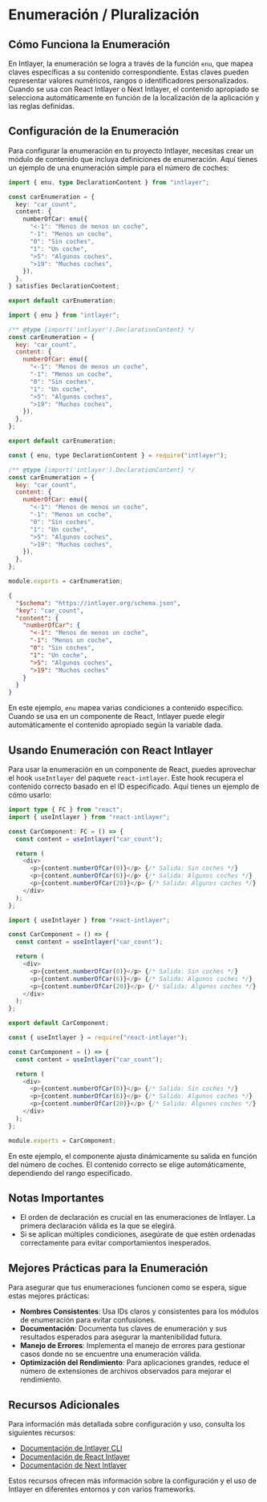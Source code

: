 # Enumeración / Pluralización

## Cómo Funciona la Enumeración

En Intlayer, la enumeración se logra a través de la función `enu`, que mapea claves específicas a su contenido correspondiente. Estas claves pueden representar valores numéricos, rangos o identificadores personalizados. Cuando se usa con React Intlayer o Next Intlayer, el contenido apropiado se selecciona automáticamente en función de la localización de la aplicación y las reglas definidas.

## Configuración de la Enumeración

Para configurar la enumeración en tu proyecto Intlayer, necesitas crear un módulo de contenido que incluya definiciones de enumeración. Aquí tienes un ejemplo de una enumeración simple para el número de coches:

```typescript fileName="**/*.content.ts" contentDeclarationFormat="typescript"
import { enu, type DeclarationContent } from "intlayer";

const carEnumeration = {
  key: "car_count",
  content: {
    numberOfCar: enu({
      "<-1": "Menos de menos un coche",
      "-1": "Menos un coche",
      "0": "Sin coches",
      "1": "Un coche",
      ">5": "Algunos coches",
      ">19": "Muchos coches",
    }),
  },
} satisfies DeclarationContent;

export default carEnumeration;
```

```javascript fileName="**/*.content.mjs" contentDeclarationFormat="esm"
import { enu } from "intlayer";

/** @type {import('intlayer').DeclarationContent} */
const carEnumeration = {
  key: "car_count",
  content: {
    numberOfCar: enu({
      "<-1": "Menos de menos un coche",
      "-1": "Menos un coche",
      "0": "Sin coches",
      "1": "Un coche",
      ">5": "Algunos coches",
      ">19": "Muchos coches",
    }),
  },
};

export default carEnumeration;
```

```javascript fileName="**/*.content.cjs" contentDeclarationFormat="commonjs"
const { enu, type DeclarationContent } = require("intlayer");

/** @type {import('intlayer').DeclarationContent} */
const carEnumeration = {
  key: "car_count",
  content: {
    numberOfCar: enu({
      "<-1": "Menos de menos un coche",
      "-1": "Menos un coche",
      "0": "Sin coches",
      "1": "Un coche",
      ">5": "Algunos coches",
      ">19": "Muchos coches",
    }),
  },
};

module.exports = carEnumeration;
```

```json fileName="**/*.content.json" contentDeclarationFormat="json"
{
  "$schema": "https://intlayer.org/schema.json",
  "key": "car_count",
  "content": {
    "numberOfCar": {
      "<-1": "Menos de menos un coche",
      "-1": "Menos un coche",
      "0": "Sin coches",
      "1": "Un coche",
      ">5": "Algunos coches",
      ">19": "Muchos coches"
    }
  }
}
```

En este ejemplo, `enu` mapea varias condiciones a contenido específico. Cuando se usa en un componente de React, Intlayer puede elegir automáticamente el contenido apropiado según la variable dada.

## Usando Enumeración con React Intlayer

Para usar la enumeración en un componente de React, puedes aprovechar el hook `useIntlayer` del paquete `react-intlayer`. Este hook recupera el contenido correcto basado en el ID especificado. Aquí tienes un ejemplo de cómo usarlo:

```typescript fileName="**/*.tsx" codeFormat="typescript"
import type { FC } from "react";
import { useIntlayer } from "react-intlayer";

const CarComponent: FC = () => {
  const content = useIntlayer("car_count");

  return (
    <div>
      <p>{content.numberOfCar(0)}</p> {/* Salida: Sin coches */}
      <p>{content.numberOfCar(6)}</p> {/* Salida: Algunos coches */}
      <p>{content.numberOfCar(20)}</p> {/* Salida: Algunos coches */}
    </div>
  );
};
```

```javascript fileName="**/*.mjx" codeFormat="esm"
import { useIntlayer } from "react-intlayer";

const CarComponent = () => {
  const content = useIntlayer("car_count");

  return (
    <div>
      <p>{content.numberOfCar(0)}</p> {/* Salida: Sin coches */}
      <p>{content.numberOfCar(6)}</p> {/* Salida: Algunos coches */}
      <p>{content.numberOfCar(20)}</p> {/* Salida: Algunos coches */}
    </div>
  );
};

export default CarComponent;
```

```javascript fileName="**/*.cjs" codeFormat="commonjs"
const { useIntlayer } = require("react-intlayer");

const CarComponent = () => {
  const content = useIntlayer("car_count");

  return (
    <div>
      <p>{content.numberOfCar(0)}</p> {/* Salida: Sin coches */}
      <p>{content.numberOfCar(6)}</p> {/* Salida: Algunos coches */}
      <p>{content.numberOfCar(20)}</p> {/* Salida: Algunos coches */}
    </div>
  );
};

module.exports = CarComponent;
```

En este ejemplo, el componente ajusta dinámicamente su salida en función del número de coches. El contenido correcto se elige automáticamente, dependiendo del rango especificado.

## Notas Importantes

- El orden de declaración es crucial en las enumeraciones de Intlayer. La primera declaración válida es la que se elegirá.
- Si se aplican múltiples condiciones, asegúrate de que estén ordenadas correctamente para evitar comportamientos inesperados.

## Mejores Prácticas para la Enumeración

Para asegurar que tus enumeraciones funcionen como se espera, sigue estas mejores prácticas:

- **Nombres Consistentes**: Usa IDs claros y consistentes para los módulos de enumeración para evitar confusiones.
- **Documentación**: Documenta tus claves de enumeración y sus resultados esperados para asegurar la mantenibilidad futura.
- **Manejo de Errores**: Implementa el manejo de errores para gestionar casos donde no se encuentre una enumeración válida.
- **Optimización del Rendimiento**: Para aplicaciones grandes, reduce el número de extensiones de archivos observados para mejorar el rendimiento.

## Recursos Adicionales

Para información más detallada sobre configuración y uso, consulta los siguientes recursos:

- [Documentación de Intlayer CLI](https://github.com/aymericzip/intlayer/blob/main/docs/es/intlayer_cli.md)
- [Documentación de React Intlayer](https://github.com/aymericzip/intlayer/blob/main/docs/es/intlayer_with_create_react_app.md)
- [Documentación de Next Intlayer](https://github.com/aymericzip/intlayer/blob/main/docs/es/intlayer_with_nextjs_15.md)

Estos recursos ofrecen más información sobre la configuración y el uso de Intlayer en diferentes entornos y con varios frameworks.
